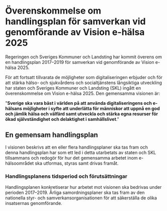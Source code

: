 # Överenskommelse om handlingsplan för samverkan vid genomförande av Vision e-hälsa 2025

Regeringen och Sveriges Kommuner och Landsting har kommit överens om en handlingsplan 2017–2019 för samverkan vid genomförande av Vision e-hälsa 2025.

För att fortsatt tillvarata de möjligheter som digitaliseringen erbjuder och för att stärka hälso- och sjukvårdens och socialtjänstens långsiktiga utveckling har staten och Sveriges Kommuner och Landsting (SKL) ingått en överenskommelse om Vision e-hälsa 2025. Den gemensamma visionen är:

"**Sverige ska vara bäst i världen på att använda digitaliseringens och e-hälsans möjligheter i syfte att underlätta för människor att uppnå en god och jämlik hälsa och välfärd samt utveckla och stärka egna resurser för ökad självständighet och delaktighet i samhällslivet**."

## En gemensam handlingsplan

I visionen beskrivs att en eller flera handlingsplaner ska tas fram och denna handlingsplan har som ett led i detta utarbetats av staten och SKL tillsammans och redogör för hur det gemensamma arbetet inom e-hälsoområdet ska utformas, styras samt drivas framåt.

### Handlingsplanens tidsperiod och förutsättningar

Handlingsplanen konkretiserar hur arbetet mot visionen ska bedrivas under perioden 2017–2019. Årliga samordningsplaner ska tas fram av den nationella styr- och samverkansorganisationen för att säkerställa de olika insatsernas genomförande.
